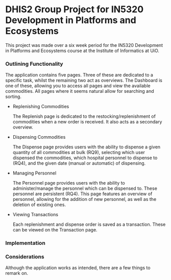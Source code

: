 # DHIS2 Group Project for IN5320 Development in Platforms and Ecosystems
This project was made over a six week period for the IN5320 Development in Platforms and Ecosystems course at the Institute of Informatics at UiO.

### Outlining Functionality
The application contains five pages. Three of these are dedicated to a specific task, whilst the remaining two act as overviews. The Dashboard is one of these, allowing you to access all pages and view the available commodities. All pages where it seems natural allow for searching and sorting.
- Replenishing Commodities

    The Replenish page is dedicated to the restocking/replenishment of commodities when a new order is received. It also acts as a secondary overview.
    
- Dispensing Commodities

    The Dispense page provides users with the ability to dispense a given quantity of all commodities at bulk (RQ9), selecting which user dispensed the commodities, which hospital personnel to dispense to (RQ4), and the given date (manual or automatic) of dispensing.

- Managing Personnel

    The Personnel page provides users with the ability to administer/manage the personnel which can be dispensed to. These personnel are persistent (RQ4). This page features an overview of personnel, allowing for the addition of new personnel, as well as the deletion of existing ones.
    
- Viewing Transactions

    Each replenishment and dispense order is saved as a transaction. These can be viewed on the Transaction page.
    
### Implementation

### Considerations
Although the application works as intended, there are a few things to remark on.
